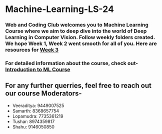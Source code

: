 # Machine-Learning-LS-24

### Web and Coding Club welcomes you to Machine Learning Course where we aim to deep dive into the world of Deep Learning in Computer Vision. Follow weekly folders created. We hope Week 1, Week 2 went smooth for all of you. Here are resources for [Week 3](./Week%203)

### For detailed information about the course, check out- [Introduction to ML Course](./Machine%20learning%20LS%20Intro%20(3).pdf)

## For any further querries, feel free to reach out our course Moderators-

* Veeraditya: 9449007525
* Samarth: 8368657754
* Lopamudra: 7735361219
* Tushar: 8974359817
* Shahu: 9146050850
